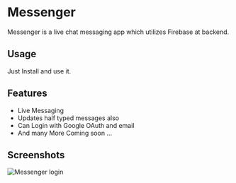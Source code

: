 # Messenger

Messenger is a live chat messaging app which utilizes Firebase at backend.



## Usage

Just Install and use it.


## Features
- Live Messaging
- Updates half typed messages also
- Can Login with Google OAuth and email
- And many More Coming soon ...

## Screenshots

![Messenger login](https://i.imgur.com/3PP50o5.png "Messenger Login")

